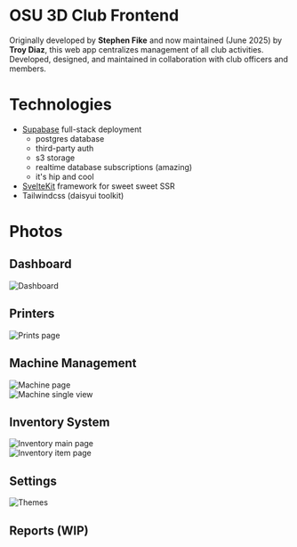 # OSU 3D Club Frontend

Originally developed by **Stephen Fike** and now maintained (June 2025) by **Troy Diaz**, this web app centralizes management of all club activities. Developed, designed, and maintained in collaboration with club officers and members.

# Technologies
- [Supabase](https://supabase.com/) full-stack deployment
  - postgres database
  - third-party auth
  - s3 storage
  - realtime database subscriptions (amazing)
  - it's hip and cool
- [SvelteKit](https://kit.svelte.dev/) framework for sweet sweet SSR
- Tailwindcss (daisyui toolkit)

# Photos

## Dashboard

![Dashboard](https://github.com/user-attachments/assets/8da0aa44-8422-4a82-9f08-9ad5bf1ed745)

## Printers

![Prints page](https://github.com/user-attachments/assets/039525ec-fc7e-4602-a044-2c9a4e14b1b3)

## Machine Management

![Machine page](https://github.com/user-attachments/assets/3a716570-bc3f-4f3b-861e-ba84919bd090)  
![Machine single view](https://github.com/user-attachments/assets/16890c7f-6815-433d-bdeb-e1d98b1a6ca8)

## Inventory System

![Inventory main page](https://github.com/user-attachments/assets/82b6336d-56c0-4f5d-8162-d3c7fe1e3e4c)  
![Inventory item page](https://github.com/user-attachments/assets/63b19776-6820-4b50-acdc-618d3148fdbc)

## Settings

![Themes](https://github.com/user-attachments/assets/b2f479c7-59ec-46ef-81c1-8b3e4e0a63c3)

## Reports (WIP)




